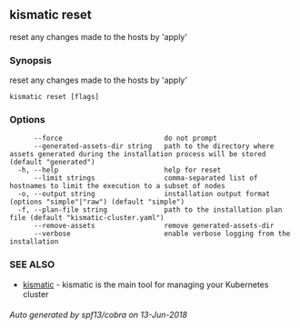 ## kismatic reset

reset any changes made to the hosts by 'apply'

### Synopsis

reset any changes made to the hosts by 'apply'

```
kismatic reset [flags]
```

### Options

```
      --force                         do not prompt
      --generated-assets-dir string   path to the directory where assets generated during the installation process will be stored (default "generated")
  -h, --help                          help for reset
      --limit strings                 comma-separated list of hostnames to limit the execution to a subset of nodes
  -o, --output string                 installation output format (options "simple"|"raw") (default "simple")
  -f, --plan-file string              path to the installation plan file (default "kismatic-cluster.yaml")
      --remove-assets                 remove generated-assets-dir
      --verbose                       enable verbose logging from the installation
```

### SEE ALSO

* [kismatic](kismatic.md)	 - kismatic is the main tool for managing your Kubernetes cluster

###### Auto generated by spf13/cobra on 13-Jun-2018
